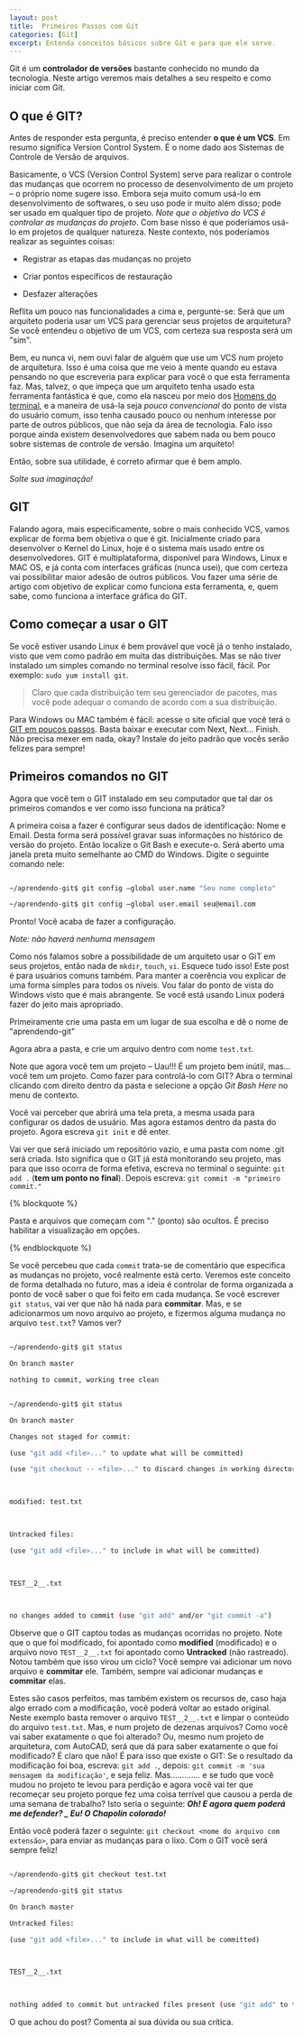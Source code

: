 ```yaml
---
layout: post
title:  Primeiros Passos com Git
categories: [Git]
excerpt: Entenda conceitos básicos sobre Git e para que ele serve.
---
```


Git é um **controlador de versões** bastante conhecido no mundo da tecnologia. Neste artigo veremos mais detalhes a seu respeito e como iniciar com Git.

  

## O que é GIT?

  

Antes de responder esta pergunta, é preciso entender **o que é um VCS**. Em resumo significa Version Control System. É o nome dado aos Sistemas de Controle de Versão de arquivos.

  

Basicamente, o VCS (Version Control System) serve para realizar o controle das mudanças que ocorrem no processo de desenvolvimento de um projeto – o próprio nome sugere isso. Embora seja muito comum usá-lo em desenvolvimento de softwares, o seu uso pode ir muito além disso; pode ser usado em qualquer tipo de projeto. *Note que o objetivo do VCS é controlar as mudanças do projeto*. Com base nisso é que poderíamos usá-lo em projetos de qualquer natureza. Neste contexto, nós poderíamos realizar as seguintes coisas:

  

* Registrar as etapas das mudanças no projeto

* Criar pontos específicos de restauração

* Desfazer alterações

  
  

Reflita um pouco nas funcionalidades a cima e, pergunte-se: Será que um arquiteto poderia usar um VCS para gerenciar seus projetos de arquitetura? Se você entendeu o objetivo de um VCS, com certeza sua resposta será um "sim".

  

Bem, eu nunca vi, nem ouvi falar de alguém que use um VCS num projeto de arquitetura. Isso é uma coisa que me veio à mente quando eu estava pensando no que escreveria para explicar para você o que esta ferramenta faz. Mas, talvez, o que impeça que um arquiteto tenha usado esta ferramenta fantástica é que, como ela nasceu por meio dos [Homens do terminal](https://en.wikipedia.org/wiki/Revision_Control_System), e a maneira de usá-la seja *pouco convencional* do ponto de vista do usuário comum, isso tenha causado pouco ou nenhum interesse por parte de outros públicos, que não seja da área de tecnologia. Falo isso porque ainda existem desenvolvedores que sabem nada ou bem pouco sobre sistemas de controle de versão. Imagina um arquiteto!

  

Então, sobre sua utilidade, é correto afirmar que é bem amplo.

*Solte sua imaginação!*

  

## GIT

  

Falando agora, mais especificamente, sobre o mais conhecido VCS, vamos explicar de forma bem objetiva o que é git. Inicialmente criado para desenvolver o Kernel do Linux, hoje é o sistema mais usado entre os desenvolvedores. GIT é multiplataforma, disponível para Windows, Linux e MAC OS, e já conta com interfaces gráficas (nunca usei), que com certeza vai possibilitar maior adesão de outros públicos. Vou fazer uma série de artigo com objetivo de explicar como funciona esta ferramenta, e, quem sabe, como funciona a interface gráfica do GIT.

  

## Como começar a usar o GIT

  

Se você estiver usando Linux é bem provável que você já o tenho instalado, visto que vem como padrão em muita das distribuições. Mas se não tiver instalado um simples comando no terminal resolve isso fácil, fácil. Por exemplo: `sudo yum install git`.


> Claro que cada distribuição tem seu gerenciador de pacotes, mas você
> pode adequar o comando de acordo com a sua distribuição.

  

Para Windows ou MAC também é fácil: acesse o site oficial que você terá o [GIT em poucos passos](https://git-scm.com/downloads). Basta baixar e executar com Next, Next... Finish. Não precisa mexer em nada, okay? Instale do jeito padrão que vocês serão felizes para sempre!

  

  

## Primeiros comandos no GIT

  

Agora que você tem o GIT instalado em seu computador que tal dar os primeiros comandos e ver como isso funciona na prática?

  

A primeira coisa a fazer é configurar seus dados de identificação: Nome e Email. Desta forma será possível gravar suas informações no histórico de versão do projeto. Então localize o Git Bash e execute-o. Será aberto uma janela preta muito semelhante ao CMD do Windows. Digite o seguinte comando nele:

  

``` bash

~/aprendendo-git$ git config –global user.name "Seu nome completo"

~/aprendendo-git$ git config –global user.email seu@email.com

```

  

Pronto! Você acaba de fazer a configuração.

*Note: não haverá nenhuma mensagem*

  

Como nós falamos sobre a possibilidade de um arquiteto usar o GiT em seus projetos, então nada de `mkdir`, `touch`, `vi`. Esquece tudo isso! Este post é para usuários comuns também. Para manter a coerência vou explicar de uma forma simples para todos os níveis. Vou falar do ponto de vista do Windows visto que é mais abrangente. Se você está usando Linux poderá fazer do jeito mais apropriado.

  

Primeiramente crie uma pasta em um lugar de sua escolha e dê o nome de "aprendendo-git"

  

Agora abra a pasta, e crie um arquivo dentro com nome `test.txt`.

  

  

  

Note que agora você tem um projeto – Uau!!! É um projeto bem inútil, mas... você tem um projeto. Como fazer para controlá-lo com GIT? Abra o terminal clicando com direito dentro da pasta e selecione a opção *Git Bash Here* no menu de contexto.

  

  

Você vai perceber que abrirá uma tela preta, a mesma usada para configurar os dados de usuário. Mas agora estamos dentro da pasta do projeto. Agora escreva `git init` e dê enter.

  

Vai ver que será iniciado um repositório vazio, e uma pasta com nome .git será criada. Isto significa que o GIT já está monitorando seu projeto, mas para que isso ocorra de forma efetiva, escreva no terminal o seguinte: `git add .` (**tem um ponto no final**). Depois escreva: `git commit -m "primeiro commit."`

{% blockquote %}

Pasta e arquivos que começam com "." (ponto) são ocultos. É preciso habilitar a visualização em opções.

{% endblockquote %}

  

Se você percebeu que cada `commit` trata-se de comentário que especifica as mudanças no projeto, você realmente está certo. Veremos este conceito de forma detalhada no futuro, mas a ideia é controlar de forma organizada a ponto de você saber o que foi feito em cada mudança. Se você escrever `git status`, vai ver que não há nada para **commitar**. Mas, e se adicionarmos um novo arquivo ao projeto, e fizermos alguma mudança no arquivo `test.txt`? Vamos ver?

``` bash

~/aprendendo-git$ git status

On branch master

nothing to commit, working tree clean

```

``` bash

~/aprendendo-git$ git status

On branch master

Changes not staged for commit:

(use "git add <file>..." to update what will be committed)

(use "git checkout -- <file>..." to discard changes in working directory)

  

modified: test.txt

  

Untracked files:

(use "git add <file>..." to include in what will be committed)

  

TEST__2__.txt

  

no changes added to commit (use "git add" and/or "git commit -a")

```

  

Observe que o GIT captou todas as mudanças ocorridas no projeto. Note que o que foi modificado, foi apontado como **modified** (modificado) e o arquivo novo `TEST__2__.txt` foi apontado como **Untracked** (não rastreado). Notou também que isso virou um ciclo? Você sempre vai adicionar um novo arquivo e **commitar** ele. Também, sempre vai adicionar mudanças e **commitar** elas.

  
  

Estes são casos perfeitos, mas também existem os recursos de, caso haja algo errado com a modificação, você poderá voltar ao estado original. Neste exemplo basta remover o arquivo `TEST__2__.txt` e limpar o conteúdo do arquivo `test.txt`. Mas, e num projeto de dezenas arquivos? Como você vai saber exatamente o que foi alterado? Ou, mesmo num projeto de arquitetura, com AutoCAD, será que dá para saber exatamente o que foi modificado? É claro que não! É para isso que existe o GIT: Se o resultado da modificação foi boa, escreva: `git add .`, depois: `git commit -m 'sua mensagem da modificação'`, e seja feliz. Mas............. e se tudo que você mudou no projeto te levou para perdição e agora você vai ter que recomeçar seu projeto porque fez uma coisa terrível que causou a perda de uma semana de trabalho? Isto seria o seguinte: ***Oh! E agora quem poderá me defender? _ Eu! O Chapolin colorado!***

Então você poderá fazer o seguinte: `git checkout <nome do arquivo com extensão>`, para enviar as mudanças para o lixo. Com o GIT você será sempre feliz!

  

``` bash

~/aprendendo-git$ git checkout test.txt

~/aprendendo-git$ git status

On branch master

Untracked files:

(use "git add <file>..." to include in what will be committed)

  

TEST__2__.txt

  

nothing added to commit but untracked files present (use "git add" to track)

```

O que achou do post? Comenta aí sua dúvida ou sua crítica.
<!--stackedit_data:
eyJoaXN0b3J5IjpbMTI0NDE0NzMwMCwtNjM0MDA4MDAzXX0=
-->